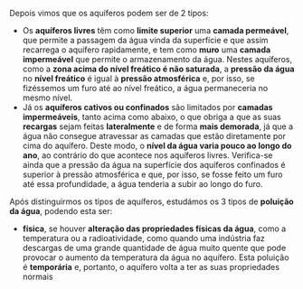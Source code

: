 Depois vimos que os aquíferos podem ser de 2 tipos:
- Os **aquíferos livres** têm como **limite superior** uma **camada permeável**, que permite a passagem da água vinda da superfície e que assim recarrega o aquífero rapidamente, e tem como **muro** uma **camada impermeável** que permite o armazenamento da água.
  Nestes aquíferos, como a **zona acima do nível freático é não saturada**, a **pressão da água** no **nível freático** é igual à **pressão atmosférica** e, por isso, se fizéssemos um furo até ao nível freático, a água permaneceria no mesmo nível.
- Já os **aquíferos cativos ou confinados** são limitados por **camadas impermeáveis**, tanto acima como abaixo, o que obriga a que as suas **recargas** sejam feitas **lateralmente** e de forma **mais demorada**, já que a água não consegue atravessar as camadas que estão diretamente por cima do aquífero. Deste modo, o **nível da água varia pouco ao longo do ano**, ao contrário do que acontece nos aquíferos livres. Verifica-se ainda que a pressão da água na superfície dos aquíferos confinados é superior à pressão atmosférica e que, por isso, se fosse feito um furo até essa profundidade, a água tenderia a subir ao longo do furo.

Após distinguirmos os tipos de aquíferos, estudámos os 3 tipos de **poluição da água**, podendo esta ser:
- **física**, se houver **alteração das propriedades físicas da água**, como a temperatura ou a radioatividade, como quando uma indústria faz descargas de uma grande quantidade de água muito quente que pode provocar o aumento da temperatura da água no aquífero. Esta poluição é **temporária** e, portanto, o aquífero volta a ter as suas propriedades normais